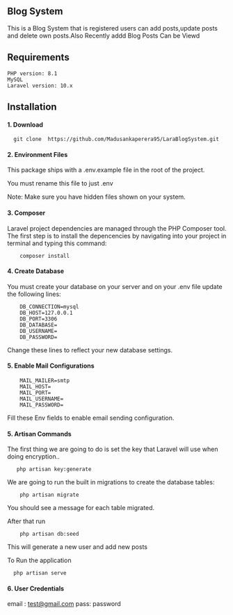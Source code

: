 ##  Blog System


This is a Blog System  that is registered users can add posts,update posts and delete own posts.Also Recently addd Blog Posts Can be Viewd


## Requirements
    PHP version: 8.1
    MySQL
    Laravel version: 10.x

## Installation

#### 1. Download

      git clone  https://github.com/Madusankaperera95/LaraBlogSystem.git

#### 2. Environment Files
This package ships with a .env.example file in the root of the project.

You must rename this file to just .env

Note: Make sure you have hidden files shown on your system.

#### 3. Composer
Laravel project dependencies are managed through the PHP Composer tool. The first step is to install the depencencies by navigating into your project in terminal and typing this command:

        composer install

#### 4. Create Database
You must create your database on your server and on your .env file update the following lines:

        DB_CONNECTION=mysql
        DB_HOST=127.0.0.1
        DB_PORT=3306
        DB_DATABASE=
        DB_USERNAME=
        DB_PASSWORD=

Change these lines to reflect your new database settings.

#### 5. Enable Mail Configurations

        MAIL_MAILER=smtp
        MAIL_HOST=
        MAIL_PORT=
        MAIL_USERNAME=
        MAIL_PASSWORD=
Fill these Env fields to enable email sending configuration.

#### 5. Artisan Commands

The first thing we are going to do is set the key that Laravel will use when doing encryption..

       php artisan key:generate

We are going to run the built in migrations to create the database tables:

        php artisan migrate

You should see a message for each table migrated.

After that run
      
        php artisan db:seed

This will generate a new user and add new posts

To Run the application

      php artisan serve

#### 6. User Credentials

email : test@gmail.com
pass: password
